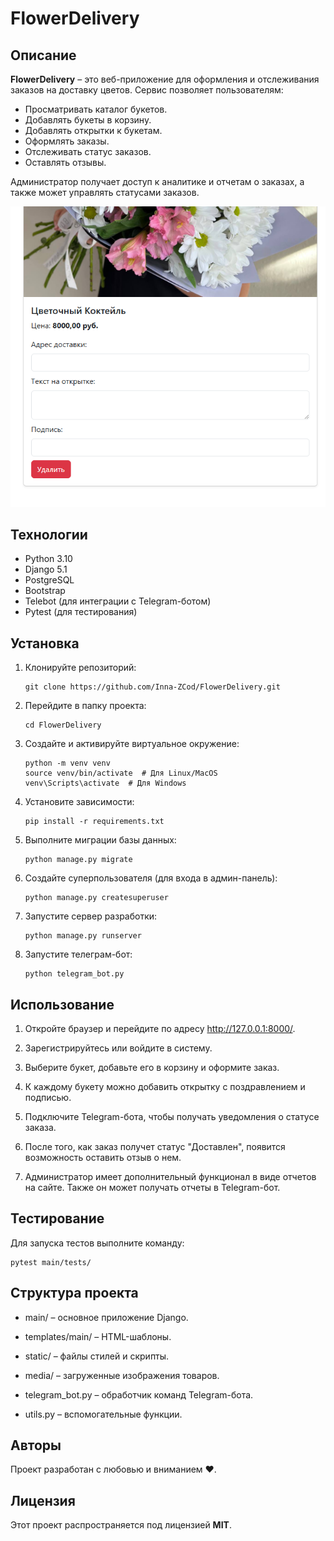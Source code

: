 # FlowerDelivery


## Описание

**FlowerDelivery** – это веб-приложение для оформления и отслеживания заказов на доставку цветов. Сервис позволяет пользователям:

- Просматривать каталог букетов.
- Добавлять букеты в корзину.
- Добавлять открытки к букетам.
- Оформлять заказы.
- Отслеживать статус заказов.
- Оставлять отзывы.

Администратор получает доступ к аналитике и отчетам о заказах, а также может управлять статусами заказов.

![Добавление открытки](https://raw.githubusercontent.com/Inna-ZCod/FlowerDelivery/main/flower_delivery/media/products/fd_04.png)

## Технологии

- Python 3.10
- Django 5.1
- PostgreSQL
- Bootstrap
- Telebot (для интеграции с Telegram-ботом)
- Pytest (для тестирования)


## Установка

1. Клонируйте репозиторий:

   ```
   git clone https://github.com/Inna-ZCod/FlowerDelivery.git
   ```

2. Перейдите в папку проекта:

   ```
   cd FlowerDelivery
   ```

3. Создайте и активируйте виртуальное окружение:

   ```
   python -m venv venv
   source venv/bin/activate  # Для Linux/MacOS
   venv\Scripts\activate  # Для Windows
   ```

4. Установите зависимости:

   ```
   pip install -r requirements.txt
   ```

5. Выполните миграции базы данных:

   ```
   python manage.py migrate
   ```

6. Создайте суперпользователя (для входа в админ-панель):

   ```
   python manage.py createsuperuser
   ```

7. Запустите сервер разработки:

   ```
   python manage.py runserver
   ```

8. Запустите телеграм-бот:

   ```
   python telegram_bot.py
   ```


## Использование

1. Откройте браузер и перейдите по адресу http://127.0.0.1:8000/.

2. Зарегистрируйтесь или войдите в систему.

3. Выберите букет, добавьте его в корзину и оформите заказ.

4. К каждому букету можно добавить открытку с поздравлением и подписью.

5. Подключите Telegram-бота, чтобы получать уведомления о статусе заказа.

6. После того, как заказ получет статус "Доставлен", появится возможность оставить отзыв о нем.

7. Администратор имеет дополнительный функционал в виде отчетов на сайте. Также он может получать отчеты в Telegram-бот.


## Тестирование

Для запуска тестов выполните команду:

   ```
   pytest main/tests/
   ```


## Структура проекта

- main/ – основное приложение Django.

- templates/main/ – HTML-шаблоны.

- static/ – файлы стилей и скрипты.

- media/ – загруженные изображения товаров.

- telegram_bot.py – обработчик команд Telegram-бота.

- utils.py – вспомогательные функции.


## Авторы

Проект разработан с любовью и вниманием ❤️.


## Лицензия

Этот проект распространяется под лицензией **MIT**.
